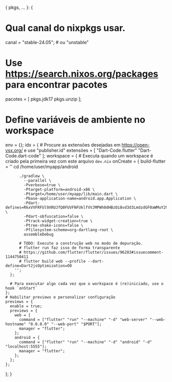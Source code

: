 { pkgs, ... }: {
  # Qual canal do nixpkgs usar.
  canal = "stable-24.05"; # ou "unstable"
  # Use https://search.nixos.org/packages para encontrar pacotes
  pacotes = [
    pkgs.jdk17
    pkgs.unzip
  ];
  # Define variáveis de ambiente no workspace
  env = {};
  idx = {
    # Procure as extensões desejadas em https://open-vsx.org/ e use "publisher.id"
    extensões = [
      "Dart-Code.flutter"
      "Dart-Code.dart-code"
    ];
    workspace = {
      # Executa quando um workspace é criado pela primeira vez com este arquivo `dev.nix`
      onCreate = {
        build-flutter = ''
          cd /home/user/myapp/android

          ./gradlew \
            --parallel \
            -Pverbose=true \
            -Ptarget-platform=android-x86 \
            -Ptarget=/home/user/myapp/lib/main.dart \
            -Pbase-application-name=android.app.Application \
            -Pdart-defines=RkxVVFRFUl9XRUJfQ0FUVFNFUklfVVJMPWh0dHBzOi8vd3d3LmdzdGF0aWMuY29tL2ZsdXR0ZXItY2FudmFza2l0Lzk3NTUwOTA3YjcwZjRmM2IzMjhiNmMxNjAwZGYyMWZhYzFhMTg4OWEv \
            -Pdart-obfuscation=false \
            -Ptrack-widget-creation=true \
            -Ptree-shake-icons=false \
            -Pfilesystem-scheme=org-dartlang-root \
            assembleDebug

          # TODO: Execute a construção web no modo de depuração.
          # flutter run faz isso de forma transparente
          # https://github.com/flutter/flutter/issues/96283#issuecomment-1144750411
          # flutter build web --profile --dart-define=Dart2jsOptimization=O0
        '';
      };
      
      # Para executar algo cada vez que o workspace é (re)iniciado, use o hook `onStart`
    };
    # Habilitar previews e personalizar configuração
    previews = {
      enable = true;
      previews = {
        web = {
          command = ["flutter" "run" "--machine" "-d" "web-server" "--web-hostname" "0.0.0.0" "--web-port" "$PORT"];
          manager = "flutter";
        };
        android = {
          command = ["flutter" "run" "--machine" "-d" "android" "-d" "localhost:5555"];
          manager = "flutter";
        };
      };
    };
  };
}
